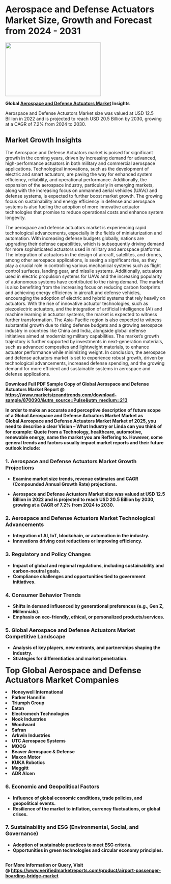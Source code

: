 <H1>Aerospace and Defense Actuators Market Size, Growth and Forecast from 2024 - 2031</H1><img class="aligncenter size-medium wp-image-584254" src="https://thirdeyenews.in/wp-content/uploads/2024/09/Global-Market-Research-300x168.jpeg" alt="" width="300" height="168" /><p><strong>Global&nbsp;<a href="https://www.marketsizeandtrends.com/download-sample/870090/&amp;utm_source=Pulse&amp;utm_medium=213">Aerospace and Defense Actuators Market</a> Insights</strong></p><p>Aerospace and Defense Actuators Market size was valued at USD 12.5 Billion in 2022 and is projected to reach USD 20.5 Billion by 2030, growing at a CAGR of 7.2% from 2024 to 2030.</p><p><h2>Market Growth Insights</h2> <p>The Aerospace and Defense Actuators market is poised for significant growth in the coming years, driven by increasing demand for advanced, high-performance actuators in both military and commercial aerospace applications. Technological innovations, such as the development of electric and smart actuators, are paving the way for enhanced system efficiency, reliability, and operational performance. Additionally, the expansion of the aerospace industry, particularly in emerging markets, along with the increasing focus on unmanned aerial vehicles (UAVs) and defense systems, is expected to further boost market growth. The growing focus on sustainability and energy efficiency in defense and aerospace systems is also fueling the adoption of more innovative actuator technologies that promise to reduce operational costs and enhance system longevity.</p> <p><strong></strong></p> <p>The aerospace and defense actuators market is experiencing rapid technological advancements, especially in the fields of miniaturization and automation. With increasing defense budgets globally, nations are upgrading their defense capabilities, which is subsequently driving demand for more sophisticated actuators used in military and aerospace platforms. The integration of actuators in the design of aircraft, satellites, and drones, among other aerospace applications, is seeing a significant rise, as they play a crucial role in controlling various mechanical systems such as flight control surfaces, landing gear, and missile systems. Additionally, actuators used in electric propulsion systems for UAVs and the increasing popularity of autonomous systems have contributed to the rising demand. The market is also benefiting from the increasing focus on reducing carbon footprints and achieving energy efficiency in aircraft and defense vehicles, encouraging the adoption of electric and hybrid systems that rely heavily on actuators. With the rise of innovative actuator technologies, such as piezoelectric actuators, and the integration of artificial intelligence (AI) and machine learning in actuator systems, the market is expected to witness further transformation. The Asia-Pacific region is also expected to witness substantial growth due to rising defense budgets and a growing aerospace industry in countries like China and India, alongside global defense initiatives aimed at modernizing military capabilities. The market’s growth trajectory is further supported by investments in next-generation materials, such as advanced composites and lightweight materials, to enhance actuator performance while minimizing weight. In conclusion, the aerospace and defense actuators market is set to experience robust growth, driven by technological advancements, increased defense spending, and the growing demand for more efficient and sustainable systems in aerospace and defense applications.</p> <p><strong></p><p><span class=""><strong>Download Full PDF Sample Copy of Global Aerospace and Defense Actuators Market Report</strong> @ <a href="https://www.marketsizeandtrends.com/download-sample/870090/&amp;utm_source=Pulse&amp;utm_medium=213" target="_blank">https://www.marketsizeandtrends.com/download-sample/870090/&amp;utm_source=Pulse&amp;utm_medium=213</a></span></p><p>In order to make an accurate and perceptive description of future scope of a Global&nbsp;Aerospace and Defense Actuators Market Market as Global&nbsp;Aerospace and Defense Actuators Market Market of 2025, you need to describe a clear Vision &ndash; What Industry or Linda can you think of for example: Quote from a Technology, healthcare, automotive, renewable energy, name the market you are Reffering to. However, some general trends and factors usually impact market reports and their future outlook include:</p><h3>1.&nbsp;<strong>Aerospace and Defense Actuators Market Growth Projections</strong></h3><ul><li>Examine market size trends, revenue estimates and CAGR (Compounded Annual Growth Rate) projections.</li><li><p>Aerospace and Defense Actuators Market size was valued at USD 12.5 Billion in 2022 and is projected to reach USD 20.5 Billion by 2030, growing at a CAGR of 7.2% from 2024 to 2030.</p></li></ul><h3>2.&nbsp;<strong>Aerospace and Defense Actuators Market Technological Advancements</strong></h3><ul><li>Integration of AI, IoT, blockchain, or automation in the industry.</li><li>Innovations driving cost reductions or improving efficiency.</li></ul><h3>3.&nbsp;<strong>Regulatory and Policy Changes</strong></h3><ul><li>Impact of global and regional regulations, including sustainability and carbon-neutral goals.</li><li>Compliance challenges and opportunities tied to government initiatives.</li></ul><h3>4.&nbsp;<strong>Consumer Behavior Trends</strong></h3><ul><li>Shifts in demand influenced by generational preferences (e.g., Gen Z, Millennials).</li><li>Emphasis on eco-friendly, ethical, or personalized products/services.</li></ul><h3>5.&nbsp;<strong>Global Aerospace and Defense Actuators Market Competitive Landscape</strong></h3><ul><li>Analysis of key players, new entrants, and partnerships shaping the industry.</li><li>Strategies for differentiation and market penetration.</li></ul><p data-pm-slice="1 1 []"><span style="color: inherit; font-family: inherit; font-size: 25px;">Top Global Aerospace and Defense Actuators Market Companies</span></p><div class="" data-test-id=""><p><li>Honeywell International</li><li> Parker Hannifin</li><li> Triumph Group</li><li> Eaton</li><li> Electromech Technologies</li><li> Nook Industries</li><li> Woodward</li><li> Safran</li><li> Arkwin Industries</li><li> UTC Aerospace Systems</li><li> MOOG</li><li> Beaver Aerospace & Defense</li><li> Maxon Motor</li><li> KUKA Robotics</li><li> Meggitt</li><li> ADR Alcen</li></p></div><h3>6.&nbsp;<strong>Economic and Geopolitical Factors</strong></h3><ul><li>Influence of global economic conditions, trade policies, and geopolitical events.</li><li>Resilience of the market to inflation, currency fluctuations, or global crises.</li></ul><h3>7.&nbsp;<strong>Sustainability and ESG (Environmental, Social, and Governance)</strong></h3><ul><li>Adoption of sustainable practices to meet ESG criteria.</li><li>Opportunities in green technologies and circular economy principles.</li></ul><h2><strong style="font-size: 14px;">For More Information or Query, Visit @&nbsp;</strong><a style="background-color: #ffffff; font-size: 14px;" href="https://www.marketsizeandtrends.com/report/aerospace-and-defense-actuators-market/" target="_blank">https://www.verifiedmarketreports.com/product/airport-passenger-boarding-bridge-market</a></h2>
